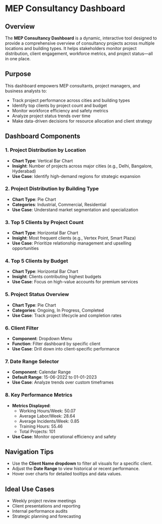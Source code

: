 # MEP Consultancy Dashboard

## Overview
The **MEP Consultancy Dashboard** is a dynamic, interactive tool designed to provide a comprehensive overview of consultancy projects across multiple locations and building types. It helps stakeholders monitor project distribution, client engagement, workforce metrics, and project status—all in one place.

## Purpose
This dashboard empowers MEP consultants, project managers, and business analysts to:
- Track project performance across cities and building types
- Identify top clients by project count and budget
- Monitor workforce efficiency and safety metrics
- Analyze project status trends over time
- Make data-driven decisions for resource allocation and client strategy

## Dashboard Components

### 1. **Project Distribution by Location**
- **Chart Type**: Vertical Bar Chart
- **Insight**: Number of projects across major cities (e.g., Delhi, Bangalore, Hyderabad)
- **Use Case**: Identify high-demand regions for strategic expansion

### 2. **Project Distribution by Building Type**
- **Chart Type**: Pie Chart
- **Categories**: Industrial, Commercial, Residential
- **Use Case**: Understand market segmentation and specialization

### 3. **Top 5 Clients by Project Count**
- **Chart Type**: Horizontal Bar Chart
- **Insight**: Most frequent clients (e.g., Vertex Point, Smart Plaza)
- **Use Case**: Prioritize relationship management and upselling opportunities

### 4. **Top 5 Clients by Budget**
- **Chart Type**: Horizontal Bar Chart
- **Insight**: Clients contributing highest budgets
- **Use Case**: Focus on high-value accounts for premium services

### 5. **Project Status Overview**
- **Chart Type**: Pie Chart
- **Categories**: Ongoing, In Progress, Completed
- **Use Case**: Track project lifecycle and completion rates

### 6. **Client Filter**
- **Component**: Dropdown Menu
- **Function**: Filter dashboard by specific client
- **Use Case**: Drill down into client-specific performance

### 7. **Date Range Selector**
- **Component**: Calendar Range
- **Default Range**: 15-06-2022 to 01-01-2023
- **Use Case**: Analyze trends over custom timeframes

### 8. **Key Performance Metrics**
- **Metrics Displayed**:
  - Working Hours/Week: 50.07
  - Average Labor/Week: 28.64
  - Average Incidents/Week: 0.85
  - Training Hours: 55.46
  - Total Projects: 101
- **Use Case**: Monitor operational efficiency and safety

## Navigation Tips
- Use the **Client Name dropdown** to filter all visuals for a specific client.
- Adjust the **Date Range** to view historical or recent performance.
- Hover over charts for detailed tooltips and data values.

## Ideal Use Cases
- Weekly project review meetings
- Client presentations and reporting
- Internal performance audits
- Strategic planning and forecasting
